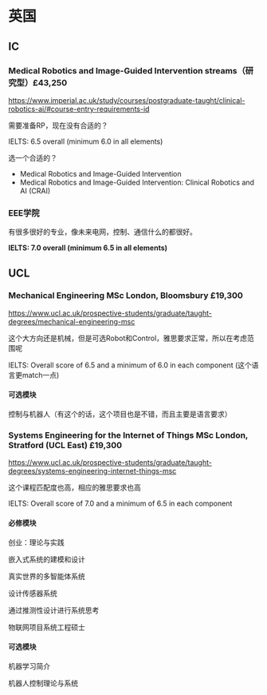 # 英国
## IC
### Medical Robotics and Image-Guided Intervention streams（研究型）£43,250

https://www.imperial.ac.uk/study/courses/postgraduate-taught/clinical-robotics-ai/#course-entry-requirements-id

需要准备RP，现在没有合适的？

IELTS: 6.5 overall (minimum 6.0 in all elements)

选一个合适的？

* Medical Robotics and Image-Guided Intervention 
* Medical Robotics and Image-Guided Intervention: Clinical Robotics and AI (CRAI) 

### EEE学院

有很多很好的专业，像未来电网，控制、通信什么的都很好。

**IELTS: 7.0 overall (minimum 6.5 in all elements)**

## UCL 
### Mechanical Engineering MSc London, Bloomsbury £19,300

https://www.ucl.ac.uk/prospective-students/graduate/taught-degrees/mechanical-engineering-msc

这个大方向还是机械，但是可选Robot和Control，雅思要求正常，所以在考虑范围呢

IELTS: Overall score of 6.5 and a minimum of 6.0 in each component (这个语言更match一点)

#### 可选模块

 控制与机器人（有这个的话，这个项目也是不错，而且主要是语言要求）

### Systems Engineering for the Internet of Things MSc London, Stratford (UCL East) £19,300
https://www.ucl.ac.uk/prospective-students/graduate/taught-degrees/systems-engineering-internet-things-msc

这个课程匹配度也高，相应的雅思要求也高

IELTS: Overall score of 7.0 and a minimum of 6.5 in each component

#### 必修模块
 创业：理论与实践

 嵌入式系统的建模和设计

 真实世界的多智能体系统

 设计传感器系统

 通过推测性设计进行系统思考

 物联网项目系统工程硕士


#### 可选模块
 机器学习简介

 机器人控制理论与系统

  

